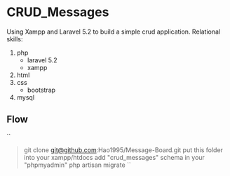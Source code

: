 # CRUD_Messages
Using Xampp and Laravel 5.2 to build a simple crud application.
Relational skills:
1. php
    - laravel 5.2
    - xampp
2. html
3. css
    - bootstrap
3. mysql

## Flow
``
> git clone git@github.com:Hao1995/Message-Board.git
> put this folder into your xampp/htdocs 
> add "crud_messages" schema in your "phpmyadmin"
> php artisan migrate
``